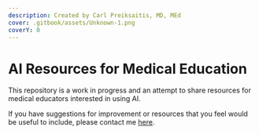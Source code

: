 ```yaml
---
description: Created by Carl Preiksaitis, MD, MEd
cover: .gitbook/assets/Unknown-1.png
coverY: 0
---
```


# AI Resources for Medical Education

This repository is a work in progress and an attempt to share resources for medical educators interested in using AI.

If you have suggestions for improvement or resources that you feel would be useful to include, please contact me [here](mailto:cmp@stanford.edu).

